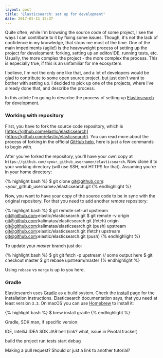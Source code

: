 ```yaml
---
layout: post
title: "Elasticsearch: set up for development"
date: 2017-05-11 15:37
---
```


Quite often, while I'm browsing the source code of some project, I see the ways I can contribute to it by fixing some issues. Though, it's not the lack of confidence in my knowledge, that stops me most of the time. One of the main impediments (agile!) is the heavyweight process of setting up the project for development: forking, setting up an editor/IDE, running tests, etc. Usually, the more complex the project - the more complex the process. This is especially true, if this is an unfamiliar for me ecosystem.

I believe, I'm not the only one like that, and a lot of developers would be glad to contribute to some open source project, but just don't want to bother with setting up. I decided to pick up one of the projects, where I've already done that, and describe the process.

In this article I'm going to describe the process of setting up [Elasticsearch](https://www.elastic.co/products/elasticsearch) for development.

### Working with repository

First, you have to fork the source code repository, which is [https://github.com/elastic/elasticsearch](https://github.com/elastic/elasticsearch). You can read more about the process of forking in the official [GitHub help](https://help.github.com/articles/working-with-forks/), here is just a few commands to begin with.

After you've forked the repository, you'll have your own copy at `https://github.com/<your_github_username>/elasticsearch`. Now clone it to your working directory (will use SSH, not HTTPS for that). Assuming you're in your home directory:

{% highlight bash %}
$ git clone git@github.com:<your_github_username>/elasticsearch.git
{% endhighlight %}

Now, you want to have your copy of the source code to be in sync with the original repository. For that you need to add another *remote* repository:

{% highlight bash %}
$ git remote set-url upstream git@github.com:elastic/elasticsearch.git
$ git remote -v
origin	git@github.com:kalimatas/elasticsearch.git (fetch)
origin	git@github.com:kalimatas/elasticsearch.git (push)
upstream	git@github.com:elastic/elasticsearch.git (fetch)
upstream	git@github.com:elastic/elasticsearch.git (push)
{% endhighlight %}

To update your *master* branch just do:

{% highlight bash %}
$ git git fetch -p upstream
// some output here
$ git checkout master
$ git rebase upstream/master
{% endhighlight %}

Using `rebase` vs `merge` is up to you here.

### Gradle

Elasticsearch uses [Gradle](https://gradle.org/) as a build system. Check the [install](https://gradle.org/install) page for the installation instructions. Elasticsearch documentation says, that you need at least version `3.3`. On macOS you can use [Homebrew](https://brew.sh/) to install it:

{% highlight bash %}
$ brew install gradle
{% endhighlight %}


Gradle, SDK man, if specific version

IDE, IntelliJ IDEA
SDK
JAR hell (link? what, issue in Pivotal tracker)

build the project
run tests
start
debug

Making a pull request? Should or just a link to another tutorial?

